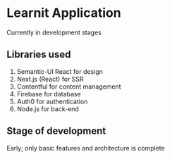 # Learnit Application
Currently in development stages
## Libraries used
1. Semantic-UI React for design
2. Next.js (React) for SSR
3. Contentful for content management
4. Firebase for database
5. Auth0 for authentication
6. Node.js for back-end

## Stage of development
Early; only basic features and architecture is complete
